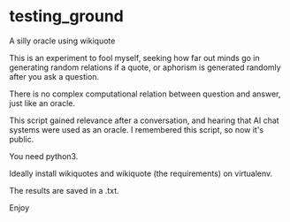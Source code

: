 # testing_ground
A silly oracle using wikiquote

This is an experiment to fool myself, seeking how far out minds go in generating random relations if a quote, or aphorism is generated randomly after you ask a question. 

There is no complex computational relation between question and answer, just like an oracle. 

This script gained relevance after a conversation, and hearing that AI chat systems were used as an oracle. I remembered this script, so now it's public. 

You need python3. 

Ideally install wikiquotes and wikiquote (the requirements) on virtualenv. 

The results are saved in a .txt. 


Enjoy
